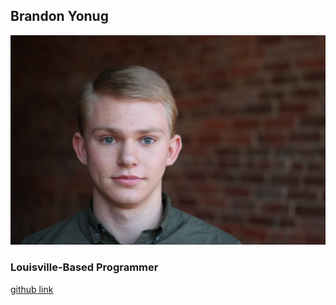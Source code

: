 ## Brandon Yonug

![profile-img](./assets/profile.jpg)

### Louisville-Based Programmer

[github link](https://github.com/LittleKross47/)
